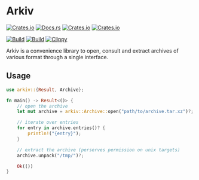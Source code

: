 # Arkiv

[![Crates.io](https://img.shields.io/crates/v/arkiv)](https://crates.io/crates/arkiv)
[![Docs.rs](https://docs.rs/arkiv/badge.svg)](https://docs.rs/arkiv)
[![Crates.io](https://img.shields.io/crates/d/arkiv)](https://crates.io/crates/arkiv)
[![Crates.io](https://img.shields.io/crates/l/arkiv)](https://github.com/meuter/arkiv-rs/blob/main/LICENSE)

[![Build](https://github.com/meuter/arkiv-rs/actions/workflows/build.yml/badge.svg)](https://github.com/meuter/arkiv-rs/actions/workflows/build.yml)
[![Build](https://github.com/meuter/arkiv-rs/actions/workflows/test.yml/badge.svg)](https://github.com/meuter/arkiv-rs/actions/workflows/test.yml)
[![Clippy](https://github.com/meuter/arkiv-rs/actions/workflows/clippy.yml/badge.svg)](https://github.com/meuter/arkiv-rs/actions/workflows/clippy.yml)

Arkiv is a convenience library to open, consult and extract archives of various format
through a single interface.

## Usage

```rust , no_run
use arkiv::{Result, Archive};

fn main() -> Result<()> {
    // open the archive
    let mut archive = arkiv::Archive::open("path/to/archive.tar.xz")?;

    // iterate over entries
    for entry in archive.entries()? {
        println!("{entry}");
    }

    // extract the archive (perserves permission on unix targets)
    archive.unpack("/tmp/")?;

    Ok(())
}
```

